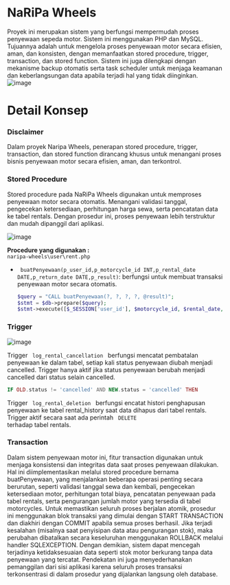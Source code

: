 # NaRiPa Wheels
Proyek ini merupakan sistem yang berfungsi mempermudah proses penyewaan sepeda motor. Sistem ini menggunakan PHP dan MySQL. Tujuannya adalah untuk mengelola proses penyewaan motor secara efisien, aman, dan konsisten, dengan memanfaatkan stored procedure, trigger, transaction, dan stored function. Sistem ini juga dilengkapi dengan mekanisme backup otomatis serta task scheduler untuk menjaga keamanan dan keberlangsungan data apabila terjadi hal yang tidak diinginkan.
![image](https://github.com/user-attachments/assets/116a211b-9de5-493f-a5bc-bfc834d7af77)

# Detail Konsep

### Disclaimer
Dalam proyek Naripa Wheels, penerapan stored procedure, trigger, transaction, dan stored function dirancang khusus untuk menangani proses bisnis penyewaan motor secara efisien, aman, dan terkontrol.

### Stored Procedure 
Stored procedure pada NaRiPa Wheels digunakan untuk memproses penyewaan motor secara otomatis. Menangani validasi tanggal, pengecekan ketersediaan, perhitungan harga sewa, serta pencatatan data ke tabel rentals. Dengan prosedur ini, proses penyewaan lebih terstruktur dan mudah dipanggil dari aplikasi.

![image](https://github.com/user-attachments/assets/30077580-71b4-4726-b572-bcbb8466ee58)

**Procedure yang digunakan :**  
`naripa-wheels\user\rent.php`

- <code> buatPenyewaan(p_user_id,p_motorcycle_id INT,p_rental_date DATE,p_return_date DATE,p_result)</code>: berfungsi untuk membuat transaksi penyewaan motor secara otomatis. 
  ```php
  $query = "CALL buatPenyewaan(?, ?, ?, ?, @result)";
  $stmt = $db->prepare($query);
  $stmt->execute([$_SESSION['user_id'], $motorcycle_id, $rental_date, $return_date]); ```


### Trigger
![image](https://github.com/user-attachments/assets/bdbbb4ca-ef85-4638-8a48-ab3091de18a5)

Trigger <code> log_rental_cancellation </code> berfungsi mencatat pembatalan penyewaan ke dalam tabel, setiap kali status penyewaan diubah menjadi cancelled. Trigger hanya aktif jika status penyewaan berubah menjadi cancelled dari status selain cancelled.
 ```php
 IF OLD.status != 'cancelled' AND NEW.status = 'cancelled' THEN
```
Trigger <code> log_rental_deletion </code> berfungsi encatat histori penghapusan penyewaan ke tabel rental_history saat data dihapus dari tabel rentals. Trigger  aktif secara  saat ada perintah <code> DELETE </code> terhadap tabel rentals.
  

### Transaction
Dalam sistem penyewaan motor ini, fitur transaction digunakan untuk menjaga konsistensi dan integritas data saat proses penyewaan dilakukan. Hal ini diimplementasikan melalui stored procedure bernama buatPenyewaan, yang menjalankan beberapa operasi penting secara berurutan, seperti validasi tanggal sewa dan kembali, pengecekan ketersediaan motor, perhitungan total biaya, pencatatan penyewaan pada tabel rentals, serta pengurangan jumlah motor yang tersedia di tabel motorcycles. Untuk memastikan seluruh proses berjalan atomik, prosedur ini menggunakan blok transaksi yang dimulai dengan START TRANSACTION dan diakhiri dengan COMMIT apabila semua proses berhasil. Jika terjadi kesalahan (misalnya saat penyisipan data atau pengurangan stok), maka perubahan dibatalkan secara keseluruhan menggunakan ROLLBACK melalui handler SQLEXCEPTION. Dengan demikian, sistem dapat mencegah terjadinya ketidaksesuaian data seperti stok motor berkurang tanpa data penyewaan yang tercatat. Pendekatan ini juga menyederhanakan pemanggilan dari sisi aplikasi karena seluruh proses transaksi terkonsentrasi di dalam prosedur yang dijalankan langsung oleh database.
